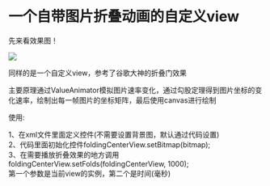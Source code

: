 一个自带图片折叠动画的自定义view
=============
<p>先来看效果图！</p>
<img src="/gif/mygif.gif"/>
<p>同样的是一个自定义view，参考了谷歌大神的折叠门效果</p>
<p>主要原理通过ValueAnimator模拟图片速率变化，通过勾股定理得到图片坐标的变化速率，绘制出每一帧图片的坐标矩阵，最后使用canvas进行绘制</p>

<p>使用:</p>

<p>
1、在xml文件里面定义控件(不需要设置背景图，默认通过代码设置)</br>
2、代码里面初始化控件foldingCenterView.setBitmap(bitmap);</br>
3、在需要播放折叠效果的地方调用foldingCenterView.setFolds(foldingCenterView, 1000);</br>
第一个参数是当前view的实例，第二个是时间(毫秒)
</p>



